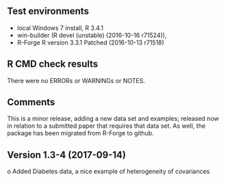 ## Test environments
* local Windows 7 install, R 3.4.1
* win-builder (R devel (unstable) (2016-10-16 r71524)), 
* R-Forge R version 3.3.1 Patched (2016-10-13 r71518)

## R CMD check results
There were no ERRORs or WARNINGs or NOTES.  

## Comments
This is a minor release, adding a new data set and examples; released now in relation to a 
submitted paper that requires that data set. As well, the package has been migrated from
R-Forge to github.

## Version 1.3-4 (2017-09-14)

o Added Diabetes data, a nice example of heterogeneity of covariances


